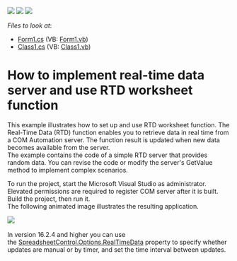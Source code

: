 <!-- default badges list -->
![](https://img.shields.io/endpoint?url=https://codecentral.devexpress.com/api/v1/VersionRange/128613681/14.1.3%2B)
[![](https://img.shields.io/badge/Open_in_DevExpress_Support_Center-FF7200?style=flat-square&logo=DevExpress&logoColor=white)](https://supportcenter.devexpress.com/ticket/details/E5204)
[![](https://img.shields.io/badge/📖_How_to_use_DevExpress_Examples-e9f6fc?style=flat-square)](https://docs.devexpress.com/GeneralInformation/403183)
<!-- default badges end -->
<!-- default file list -->
*Files to look at*:

* [Form1.cs](./CS/TestRTDClient/Form1.cs) (VB: [Form1.vb](./VB/TestRTDClient/Form1.vb))
* [Class1.cs](./CS/TestRTDServer/Class1.cs) (VB: [Class1.vb](./VB/TestRTDServer/Class1.vb))
<!-- default file list end -->
# How to implement real-time data server and use RTD worksheet function


<p>This example illustrates how to set up and use RTD worksheet function. The Real-Time Data (RTD) function enables you to retrieve data in real time from a COM Automation server. The function result is updated when new data becomes available from the server.<br> The example contains the code of a simple RTD server that provides random data. You can revise the code or modify the server's GetValue method to implement complex scenarios.</p>
<p>To run the project, start the Microsoft Visual Studio as administrator. Elevated permissions are required to register COM server after it is built. Build the project, then run it.<br> The following animated image illustrates the resulting application.</p>
<p><img src="https://raw.githubusercontent.com/DevExpress-Examples/how-to-implement-real-time-data-server-and-use-rtd-worksheet-function-e5204/14.1.3+/media/f5b2d302-e469-4bd5-af24-6b33570f7c0f.png"><br><br>In version 16.2.4 and higher you can use the <a href="http://help.devexpress.com/#CoreLibraries/DevExpressSpreadsheetDocumentOptions_RealTimeDatatopic">SpreadsheetControl.Options.RealTimeData</a> property to specify whether updates are manual or by timer, and set the time interval between updates.</p>

<br/>


